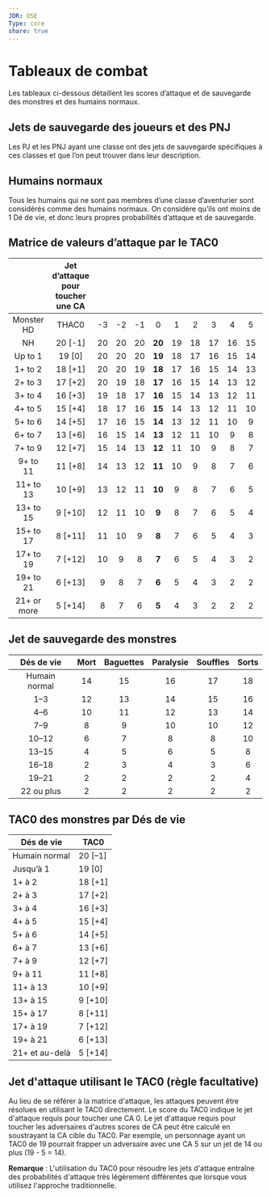 ```yaml
---
JDR: OSE
Type: core
share: true
---
```

# Tableaux de combat


Les tableaux ci-dessous détaillent les scores d’attaque et de sauvegarde des monstres et des humains normaux.

## Jets de sauvegarde des joueurs et des PNJ

Les PJ et les PNJ ayant une classe ont des jets de sauvegarde spécifiques à ces classes et que l’on peut trouver dans leur description.

## Humains normaux

Tous les humains qui ne sont pas membres d’une classe d’aventurier sont considérés comme des humains normaux. On considère qu’ils ont moins de 1 Dé de vie, et donc leurs propres probabilités d’attaque et de sauvegarde.

## Matrice de valeurs d’attaque par le TAC0



|             | Jet d’attaque pour toucher une CA<br> |      |      |      |        |      |      |      |      |      |      |      |      |      |
| :---------: | :-------------------: | :--: | :--: | :--: | :----: | :--: | :--: | :--: | :--: | :--: | :--: | :--: | :--: | :--: |
| Monster HD  |         THAC0         |  -3  |  -2  |  -1  |   0    |  1   |  2   |  3   |  4   |  5   |  6   |  7   |  8   |  9   |
|     NH      |        20 [-1]        |  20  |  20  |  20  | **20** |  19  |  18  |  17  |  16  |  15  |  14  |  13  |  12  |  11  |
|   Up to 1   |        19 [0]         |  20  |  20  |  20  | **19** |  18  |  17  |  16  |  15  |  14  |  13  |  12  |  11  |  10  |
|   1+ to 2   |        18 [+1]        |  20  |  20  |  19  | **18** |  17  |  16  |  15  |  14  |  13  |  12  |  11  |  10  |  9   |
|   2+ to 3   |        17 [+2]        |  20  |  19  |  18  | **17** |  16  |  15  |  14  |  13  |  12  |  11  |  10  |  9   |  8   |
|   3+ to 4   |        16 [+3]        |  19  |  18  |  17  | **16** |  15  |  14  |  13  |  12  |  11  |  10  |  9   |  8   |  7   |
|   4+ to 5   |        15 [+4]        |  18  |  17  |  16  | **15** |  14  |  13  |  12  |  11  |  10  |  9   |  8   |  7   |  6   |
|   5+ to 6   |        14 [+5]        |  17  |  16  |  15  | **14** |  13  |  12  |  11  |  10  |  9   |  8   |  7   |  6   |  5   |
|   6+ to 7   |        13 [+6]        |  16  |  15  |  14  | **13** |  12  |  11  |  10  |  9   |  8   |  7   |  6   |  5   |  4   |
|   7+ to 9   |        12 [+7]        |  15  |  14  |  13  | **12** |  11  |  10  |  9   |  8   |  7   |  6   |  5   |  4   |  3   |
|  9+ to 11   |        11 [+8]        |  14  |  13  |  12  | **11** |  10  |  9   |  8   |  7   |  6   |  5   |  4   |  3   |  2   |
|  11+ to 13  |        10 [+9]        |  13  |  12  |  11  | **10** |  9   |  8   |  7   |  6   |  5   |  4   |  3   |  2   |  2   |
|  13+ to 15  |        9 [+10]        |  12  |  11  |  10  | **9**  |  8   |  7   |  6   |  5   |  4   |  3   |  2   |  2   |  2   |
|  15+ to 17  |        8 [+11]        |  11  |  10  |  9   | **8**  |  7   |  6   |  5   |  4   |  3   |  2   |  2   |  2   |  2   |
|  17+ to 19  |        7 [+12]        |  10  |  9   |  8   | **7**  |  6   |  5   |  4   |  3   |  2   |  2   |  2   |  2   |  2   |
|  19+ to 21  |        6 [+13]        |  9   |  8   |  7   | **6**  |  5   |  4   |  3   |  2   |  2   |  2   |  2   |  2   |  2   |
| 21+ or more |        5 [+14]        |  8   |  7   |  6   | **5**  |  4   |  3   |  2   |  2   |  2   |  2   |  2   |  2   |  2   |



## Jet de sauvegarde des monstres


|  Dés de vie	  | Mort | Baguettes | Paralysie | Souffles	 | Sorts |
| :--------: | :---: | :---: | :-------: | :----: | :----: |
|     Humain normal     |  14   |  15   |    16     |   17   |   18   |
|    1–3     |  12   |  13   |    14     |   15   |   16   |
|    4–6     |  10   |  11   |    12     |   13   |   14   |
|    7–9     |   8   |   9   |    10     |   10   |   12   |
|   10–12    |   6   |   7   |     8     |   8    |   10   |
|   13–15    |   4   |   5   |     6     |   5    |   8    |
|   16–18    |   2   |   3   |     4     |   3    |   6    |
|   19–21    |   2   |   2   |     2     |   2    |   4    |
| 22 ou plus |   2   |   2   |     2     |   2    |   2    |


## TAC0 des monstres par Dés de vie

| Dés de vie    | TAC0    |
| ------------- | ------- |
| Humain normal | 20 [–1] |
|Jusqu’à 1|	19 [0]|
|1+ à 2|	18 [+1]|
|2+ à 3|	17 [+2]|
|3+ à 4|	16 [+3]|
|4+ à 5|	15 [+4]|
|5+ à 6|	14 [+5]|
|6+ à 7|	13 [+6]|
|7+ à 9|	12 [+7]|
|9+ à 11|	11 [+8]|
|11+ à 13|	10 [+9]|
|13+ à 15|	9 [+10]|
|15+ à 17|	8 [+11]|
|17+ à 19|	7 [+12]|
|19+ à 21|	6 [+13]|
|21+ et au-delà|	5 [+14]|


## Jet d'attaque utilisant le TAC0 (règle facultative)

Au lieu de se référer à la matrice d'attaque, les attaques peuvent être résolues en utilisant le TAC0 directement. Le score du TAC0 indique le jet d'attaque requis pour toucher une CA 0. Le jet d'attaque requis pour toucher les adversaires d'autres scores de CA peut être calculé en soustrayant la CA cible du TAC0. Par exemple, un personnage ayant un TAC0 de 19 pourrait frapper un adversaire avec une CA 5 sur un jet de 14 ou plus (19 - 5 = 14).

**Remarque** : L'utilisation du TAC0 pour résoudre les jets d'attaque entraîne des probabilités d'attaque très légèrement différentes que lorsque vous utilisez l'approche traditionnelle.